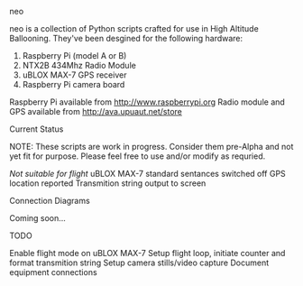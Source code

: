 neo


neo is a collection of Python scripts crafted for use in High Altitude Ballooning.
They've been desgined for the following hardware:

1. Raspberry Pi (model A or B)
2. NTX2B 434Mhz Radio Module
3. uBLOX MAX-7 GPS receiver
4. Raspberry Pi camera board

Raspberry Pi available from http://www.raspberrypi.org
Radio module and GPS available from http://ava.upuaut.net/store

Current Status

NOTE: These scripts are work in progress. Consider them pre-Alpha and not yet fit for purpose.
Please feel free to use and/or modify as requried.

*Not suitable for flight*
uBLOX MAX-7 standard sentances switched off
GPS location reported
Transmition string output to screen


Connection Diagrams

Coming soon...


TODO

Enable flight mode on uBLOX MAX-7
Setup flight loop, initiate counter and format transmition string
Setup camera stills/video capture
Document equipment connections

